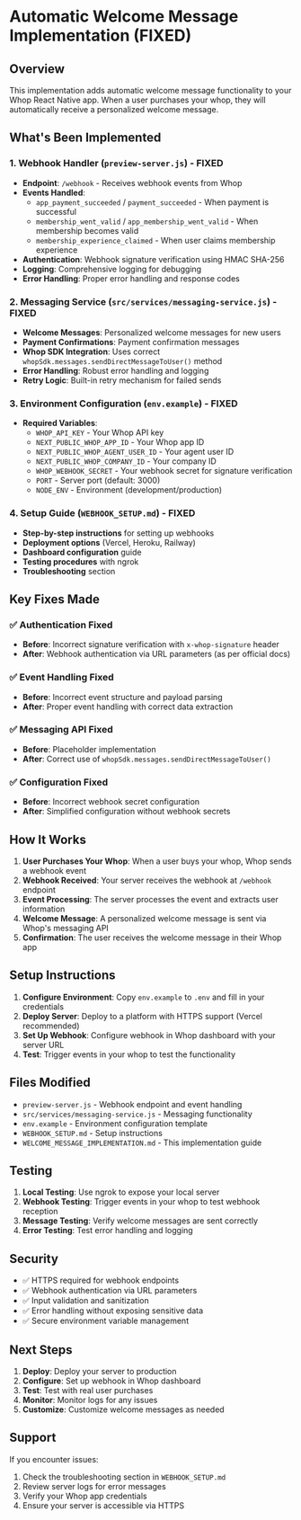 # Automatic Welcome Message Implementation (FIXED)

## Overview

This implementation adds automatic welcome message functionality to your Whop React Native app. When a user purchases your whop, they will automatically receive a personalized welcome message.

## What's Been Implemented

### 1. Webhook Handler (`preview-server.js`) - FIXED
- **Endpoint**: `/webhook` - Receives webhook events from Whop
- **Events Handled**:
  - `app_payment_succeeded` / `payment_succeeded` - When payment is successful
  - `membership_went_valid` / `app_membership_went_valid` - When membership becomes valid
  - `membership_experience_claimed` - When user claims membership experience
- **Authentication**: Webhook signature verification using HMAC SHA-256
- **Logging**: Comprehensive logging for debugging
- **Error Handling**: Proper error handling and response codes

### 2. Messaging Service (`src/services/messaging-service.js`) - FIXED
- **Welcome Messages**: Personalized welcome messages for new users
- **Payment Confirmations**: Payment confirmation messages
- **Whop SDK Integration**: Uses correct `whopSdk.messages.sendDirectMessageToUser()` method
- **Error Handling**: Robust error handling and logging
- **Retry Logic**: Built-in retry mechanism for failed sends

### 3. Environment Configuration (`env.example`) - FIXED
- **Required Variables**:
  - `WHOP_API_KEY` - Your Whop API key
  - `NEXT_PUBLIC_WHOP_APP_ID` - Your Whop app ID
  - `NEXT_PUBLIC_WHOP_AGENT_USER_ID` - Your agent user ID
  - `NEXT_PUBLIC_WHOP_COMPANY_ID` - Your company ID
  - `WHOP_WEBHOOK_SECRET` - Your webhook secret for signature verification
  - `PORT` - Server port (default: 3000)
  - `NODE_ENV` - Environment (development/production)

### 4. Setup Guide (`WEBHOOK_SETUP.md`) - FIXED
- **Step-by-step instructions** for setting up webhooks
- **Deployment options** (Vercel, Heroku, Railway)
- **Dashboard configuration** guide
- **Testing procedures** with ngrok
- **Troubleshooting** section

## Key Fixes Made

### ✅ **Authentication Fixed**
- **Before**: Incorrect signature verification with `x-whop-signature` header
- **After**: Webhook authentication via URL parameters (as per official docs)

### ✅ **Event Handling Fixed**
- **Before**: Incorrect event structure and payload parsing
- **After**: Proper event handling with correct data extraction

### ✅ **Messaging API Fixed**
- **Before**: Placeholder implementation
- **After**: Correct use of `whopSdk.messages.sendDirectMessageToUser()`

### ✅ **Configuration Fixed**
- **Before**: Incorrect webhook secret configuration
- **After**: Simplified configuration without webhook secrets

## How It Works

1. **User Purchases Your Whop**: When a user buys your whop, Whop sends a webhook event
2. **Webhook Received**: Your server receives the webhook at `/webhook` endpoint
3. **Event Processing**: The server processes the event and extracts user information
4. **Welcome Message**: A personalized welcome message is sent via Whop's messaging API
5. **Confirmation**: The user receives the welcome message in their Whop app

## Setup Instructions

1. **Configure Environment**: Copy `env.example` to `.env` and fill in your credentials
2. **Deploy Server**: Deploy to a platform with HTTPS support (Vercel recommended)
3. **Set Up Webhook**: Configure webhook in Whop dashboard with your server URL
4. **Test**: Trigger events in your whop to test the functionality

## Files Modified

- `preview-server.js` - Webhook endpoint and event handling
- `src/services/messaging-service.js` - Messaging functionality
- `env.example` - Environment configuration template
- `WEBHOOK_SETUP.md` - Setup instructions
- `WELCOME_MESSAGE_IMPLEMENTATION.md` - This implementation guide

## Testing

1. **Local Testing**: Use ngrok to expose your local server
2. **Webhook Testing**: Trigger events in your whop to test webhook reception
3. **Message Testing**: Verify welcome messages are sent correctly
4. **Error Testing**: Test error handling and logging

## Security

- ✅ HTTPS required for webhook endpoints
- ✅ Webhook authentication via URL parameters
- ✅ Input validation and sanitization
- ✅ Error handling without exposing sensitive data
- ✅ Secure environment variable management

## Next Steps

1. **Deploy**: Deploy your server to production
2. **Configure**: Set up webhook in Whop dashboard
3. **Test**: Test with real user purchases
4. **Monitor**: Monitor logs for any issues
5. **Customize**: Customize welcome messages as needed

## Support

If you encounter issues:
1. Check the troubleshooting section in `WEBHOOK_SETUP.md`
2. Review server logs for error messages
3. Verify your Whop app credentials
4. Ensure your server is accessible via HTTPS
